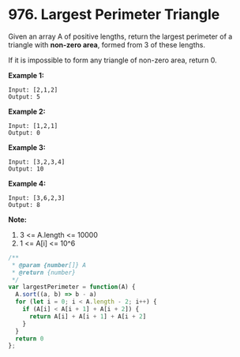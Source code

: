 # 976. Largest Perimeter Triangle

Given an array A of positive lengths, return the largest perimeter of a triangle with **non-zero area**, formed from 3 of these lengths.

If it is impossible to form any triangle of non-zero area, return 0.

**Example 1:**
```
Input: [2,1,2]
Output: 5
```
**Example 2:**
```
Input: [1,2,1]
Output: 0
```
**Example 3:**
```
Input: [3,2,3,4]
Output: 10
```
**Example 4:**
```
Input: [3,6,2,3]
Output: 8
```

**Note:**

1. 3 <= A.length <= 10000
2. 1 <= A[i] <= 10^6

```javascript
/**
 * @param {number[]} A
 * @return {number}
 */
var largestPerimeter = function(A) {
  A.sort((a, b) => b - a)
  for (let i = 0; i < A.length - 2; i++) {
    if (A[i] < A[i + 1] + A[i + 2]) {
      return A[i] + A[i + 1] + A[i + 2]
    }
  }
  return 0
};
```
